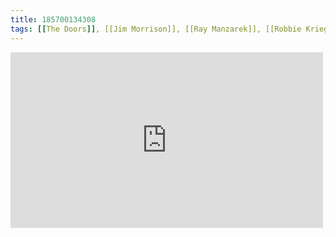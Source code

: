 ```yaml
---
title: 185700134308
tags: [[The Doors]], [[Jim Morrison]], [[Ray Manzarek]], [[Robbie Krieger]], [[John Densmore]]
---
```

<iframe allow="accelerometer; autoplay; clipboard-write; encrypted-media; gyroscope; picture-in-picture" allowfullscreen="" frameborder="0" height="281" id="youtube_iframe" src="https://www.youtube.com/embed/lS-af9Q-zvQ?feature=oembed&amp;enablejsapi=1&amp;origin=https://safe.txmblr.com&amp;wmode=opaque" width="500"></iframe>